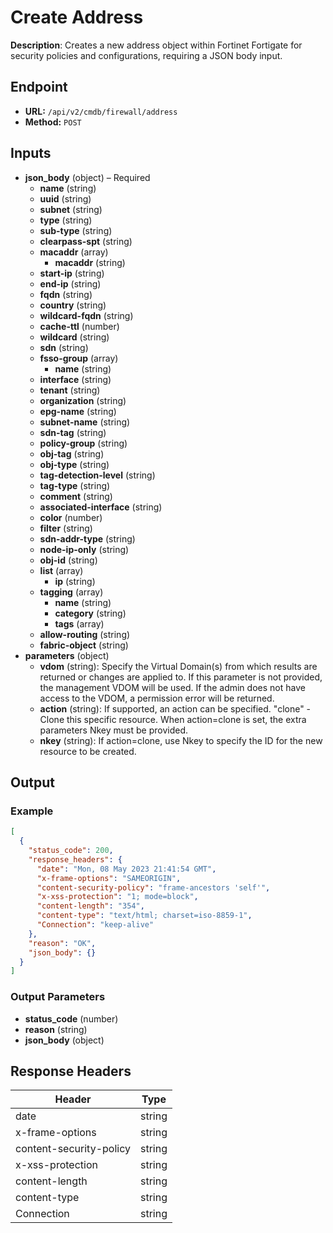 # Create Address

**Description**: Creates a new address object within Fortinet Fortigate for security policies and configurations, requiring a JSON body input.

## Endpoint

- **URL:** `/api/v2/cmdb/firewall/address`
- **Method:** `POST`
## Inputs

- **json_body** (object) – Required
  - **name** (string)
  - **uuid** (string)
  - **subnet** (string)
  - **type** (string)
  - **sub-type** (string)
  - **clearpass-spt** (string)
  - **macaddr** (array)
    - **macaddr** (string)
  - **start-ip** (string)
  - **end-ip** (string)
  - **fqdn** (string)
  - **country** (string)
  - **wildcard-fqdn** (string)
  - **cache-ttl** (number)
  - **wildcard** (string)
  - **sdn** (string)
  - **fsso-group** (array)
    - **name** (string)
  - **interface** (string)
  - **tenant** (string)
  - **organization** (string)
  - **epg-name** (string)
  - **subnet-name** (string)
  - **sdn-tag** (string)
  - **policy-group** (string)
  - **obj-tag** (string)
  - **obj-type** (string)
  - **tag-detection-level** (string)
  - **tag-type** (string)
  - **comment** (string)
  - **associated-interface** (string)
  - **color** (number)
  - **filter** (string)
  - **sdn-addr-type** (string)
  - **node-ip-only** (string)
  - **obj-id** (string)
  - **list** (array)
    - **ip** (string)
  - **tagging** (array)
    - **name** (string)
    - **category** (string)
    - **tags** (array)
  - **allow-routing** (string)
  - **fabric-object** (string)
- **parameters** (object)
  - **vdom** (string): Specify the Virtual Domain(s) from which results are returned or changes are applied to. If this parameter is not provided, the management VDOM will be used. If the admin does not have access to the VDOM, a permission error will be returned.
  - **action** (string): If supported, an action can be specified. "clone" - Clone this specific resource. When action=clone is set, the extra parameters Nkey must be provided.
  - **nkey** (string): If action=clone, use Nkey to specify the ID for the new resource to be created.
## Output

### Example

```json
[
  {
    "status_code": 200,
    "response_headers": {
      "date": "Mon, 08 May 2023 21:41:54 GMT",
      "x-frame-options": "SAMEORIGIN",
      "content-security-policy": "frame-ancestors 'self'",
      "x-xss-protection": "1; mode=block",
      "content-length": "354",
      "content-type": "text/html; charset=iso-8859-1",
      "Connection": "keep-alive"
    },
    "reason": "OK",
    "json_body": {}
  }
]
```
### Output Parameters

- **status_code** (number)
- **reason** (string)
- **json_body** (object)
## Response Headers

| Header | Type |
|--------|------|
| date | string |
| x-frame-options | string |
| content-security-policy | string |
| x-xss-protection | string |
| content-length | string |
| content-type | string |
| Connection | string |